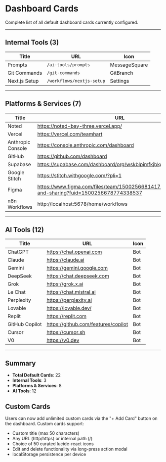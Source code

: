 # Dashboard Cards

Complete list of all default dashboard cards currently configured.

---

## Internal Tools (3)

| Title         | URL                       | Icon          |
| ------------- | ------------------------- | ------------- |
| Prompts       | `/ai-tools/prompts`       | MessageSquare |
| Git Commands  | `/git-commands`           | GitBranch     |
| Next.js Setup | `/workflows/nextjs-setup` | Settings      |

---

## Platforms & Services (7)

| Title             | URL                                                                                               | Icon     |
| ----------------- | ------------------------------------------------------------------------------------------------- | -------- |
| Noted             | https://noted-bay-three.vercel.app/                                                               | Globe    |
| Vercel            | https://vercel.com/teamhart                                                                       | Cloud    |
| Anthropic Console | https://console.anthropic.com/dashboard                                                           | Globe    |
| GitHub            | https://github.com/dashboard                                                                      | Github   |
| Supabase          | https://supabase.com/dashboard/org/wskblpimfkjbkgayzxqj                                           | Database |
| Google Stitch     | https://stitch.withgoogle.com/?pli=1                                                              | Sparkles |
| Figma             | https://www.figma.com/files/team/1500256681417245761/recents-and-sharing?fuid=1500256678774338537 | Figma    |
| n8n Workflows     | http://localhost:5678/home/workflows                                                              | Workflow |

---

## AI Tools (12)

| Title          | URL                                 | Icon |
| -------------- | ----------------------------------- | ---- |
| ChatGPT        | https://chat.openai.com             | Bot  |
| Claude         | https://claude.ai                   | Bot  |
| Gemini         | https://gemini.google.com           | Bot  |
| DeepSeek       | https://chat.deepseek.com           | Bot  |
| Grok           | https://grok.x.ai                   | Bot  |
| Le Chat        | https://chat.mistral.ai             | Bot  |
| Perplexity     | https://perplexity.ai               | Bot  |
| Lovable        | https://lovable.dev/                | Bot  |
| Replit         | https://replit.com                  | Bot  |
| GitHub Copilot | https://github.com/features/copilot | Bot  |
| Cursor         | https://cursor.sh                   | Bot  |
| V0             | https://v0.dev                      | Bot  |

---

## Summary

- **Total Default Cards**: 22
- **Internal Tools**: 3
- **Platforms & Services**: 8
- **AI Tools**: 12

## Custom Cards

Users can now add unlimited custom cards via the "+ Add Card" button on the dashboard. Custom cards support:

- Custom title (max 50 characters)
- Any URL (http/https) or internal path (/)
- Choice of 50 curated lucide-react icons
- Edit and delete functionality via long-press action modal
- localStorage persistence per device
